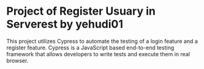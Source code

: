 # Project of Register Usuary in Serverest by yehudi01
This project utilizes Cypress to automate the testing of a login feature and a register feature.
Cypress is a JavaScript based end-to-end testing framework that allows developers to write tests and execute them in real browser.
